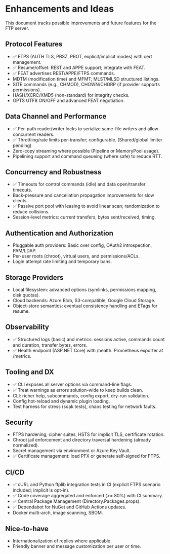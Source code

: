 # Enhancements and Ideas

This document tracks possible improvements and future features for the FTP server.

## Protocol Features

- ✅ FTPS (AUTH TLS, PBSZ, PROT, explicit/implicit modes) with cert management.
- ✅ Resume/offset: REST and APPE support; integrate with FEAT.
- ✅ FEAT advertises REST/APPE/FTPS commands.
- MDTM (modification time) and MFMT; MLST/MLSD structured listings.
- SITE commands (e.g., CHMOD), CHOWN/CHGRP (if provider supports permissions).
- HASH/XCRC/XMD5 (non-standard) for integrity checks.
- OPTS UTF8 ON/OFF and advanced FEAT negotiation.

## Data Channel and Performance

- ✅ Per-path reader/writer locks to serialize same-file writers and allow concurrent readers.
- ✅ Throttling/rate limits per-transfer; configurable. (Shared/global limiter pending)
- Zero-copy streaming where possible (Pipeline or MemoryPool usage).
- Pipelining support and command queueing (where safe) to reduce RTT.

## Concurrency and Robustness

- ✅ Timeouts for control commands (idle) and data open/transfer timeouts.
- Back-pressure and cancellation propagation improvements for slow clients.
- ✅ Passive port pool with leasing to avoid linear scan; randomization to reduce collisions.
- Session-level metrics: current transfers, bytes sent/received, timing.

## Authentication and Authorization

- Pluggable auth providers: Basic over config, OAuth2 introspection, PAM/LDAP.
- Per-user roots (chroot), virtual users, and permissions/ACLs.
- Login attempt rate limiting and temporary bans.

## Storage Providers

- Local filesystem: advanced options (symlinks, permissions mapping, disk quotas).
- Cloud backends: Azure Blob, S3-compatible, Google Cloud Storage.
- Object-store semantics: eventual consistency handling and ETags for resume.

## Observability

- ✅ Structured logs (basic) and metrics: sessions active, commands count and duration, transfer bytes, errors.
- ✅ Health endpoint (ASP.NET Core) with /health. Prometheus exporter at /metrics.

## Tooling and DX

- ✅ CLI exposes all server options via command-line flags.
- ✅ Treat warnings as errors solution-wide to keep builds clean.
- CLI: richer help, subcommands, config export, dry-run validation.
- Config hot-reload and dynamic plugin loading.
- Test harness for stress (soak tests), chaos testing for network faults.

## Security

- FTPS hardening, cipher suites, HSTS for implicit TLS, certificate rotation.
- Chroot jail enforcement and directory traversal hardening (already normalized).
- Secret management via environment or Azure Key Vault.
- ✅ Certificate management: load PFX or generate self-signed for FTPS.

## CI/CD

- ✅ cURL and Python ftplib integration tests in CI (explicit FTPS scenario included; implicit is opt-in).
- ✅ Code coverage aggregated and enforced (>= 80%) with CI summary.
- ✅ Central Package Management (Directory.Packages.props).
- ✅ Dependabot for NuGet and GitHub Actions updates.
- Docker multi-arch, image scanning, SBOM.

## Nice-to-have

- Internationalization of replies where applicable.
- Friendly banner and message customization per user or time.
